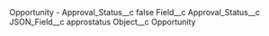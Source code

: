 <?xml version="1.0" encoding="UTF-8"?>
<CustomMetadata xmlns="http://soap.sforce.com/2006/04/metadata" xmlns:xsi="http://www.w3.org/2001/XMLSchema-instance" xmlns:xsd="http://www.w3.org/2001/XMLSchema">
    <label>Opportunity - Approval_Status__c</label>
    <protected>false</protected>
    <values>
        <field>Field__c</field>
        <value xsi:type="xsd:string">Approval_Status__c</value>
    </values>
    <values>
        <field>JSON_Field__c</field>
        <value xsi:type="xsd:string">approstatus</value>
    </values>
    <values>
        <field>Object__c</field>
        <value xsi:type="xsd:string">Opportunity</value>
    </values>
</CustomMetadata>
